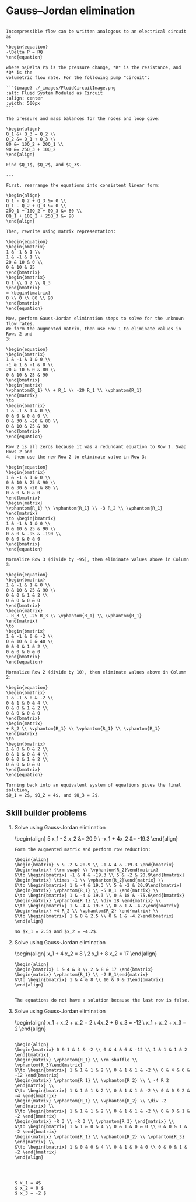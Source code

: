 # Gauss–Jordan elimination

````{example} Pump circuit

Incompressible flow can be written analogous to an electrical circuit as

\begin{equation}
-\Delta P = RQ
\end{equation}

where $\Delta P$ is the pressure change, *R* is the resistance, and *Q* is the
volumetric flow rate. For the following pump "circuit":

```{image} ./_images/FluidCircuitImage.png
:alt: Fluid System Modeled as Circuit
:align: center
:width: 500px
```

The pressure and mass balances for the nodes and loop give:

\begin{align}
Q_1 &+ Q_3 = Q_2 \\
Q_2 &= Q_1 + Q_3 \\
80 &= 10Q_2 + 20Q_1 \\
90 &= 25Q_3 + 10Q_2
\end{align}

Find $Q_1$, $Q_2$, and $Q_3$.

---

First, rearrange the equations into consistent linear form:

\begin{align}
Q_1 - Q_2 + Q_3 &= 0 \\
Q_1 - Q_2 + Q_3 &= 0 \\
20Q_1 + 10Q_2 + 0Q_3 &= 80 \\
0Q_1 + 10Q_2 + 25Q_3 &= 90
\end{align}

Then, rewrite using matrix representation:

\begin{equation}
\begin{bmatrix}
1 & -1 & 1 \\
1 & -1 & 1 \\
20 & 10 & 0 \\
0 & 10 & 25
\end{bmatrix}
\begin{bmatrix}
Q_1 \\ Q_2 \\ Q_3
\end{bmatrix}
= \begin{bmatrix}
0 \\ 0 \\ 80 \\ 90
\end{bmatrix}
\end{equation}

Now, perform Gauss-Jordan elimination steps to solve for the unknown flow rates.
We form the augmented matrix, then use Row 1 to eliminate values in Rows 2 and
3:

\begin{equation}
\begin{bmatrix}
1 & -1 & 1 & 0 \\
-1 & 1 & -1 & 0 \\
20 & 10 & 0 & 80 \\
0 & 10 & 25 & 90
\end{bmatrix}
\begin{matrix}
\vphantom{R_1} \\ + R_1 \\ -20 R_1 \\ \vphantom{R_1}
\end{matrix}
\to
\begin{bmatrix}
1 & -1 & 1 & 0 \\
0 & 0 & 0 & 0 \\
0 & 30 & -20 & 80 \\
0 & 10 & 25 & 90
\end{bmatrix}
\end{equation}

Row 2 is all zeros because it was a redundant equation to Row 1. Swap Rows 2 and
4, then use the new Row 2 to eliminate value in Row 3:

\begin{equation}
\begin{bmatrix}
1 & -1 & 1 & 0 \\
0 & 10 & 25 & 90 \\
0 & 30 & -20 & 80 \\
0 & 0 & 0 & 0
\end{bmatrix}
\begin{matrix}
\vphantom{R_1} \\ \vphantom{R_1} \\ -3 R_2 \\ \vphantom{R_1}
\end{matrix}
\to \begin{bmatrix}
1 & -1 & 1 & 0 \\
0 & 10 & 25 & 90 \\
0 & 0 & -95 & -190 \\
0 & 0 & 0 & 0
\end{bmatrix}
\end{equation}

Normalize Row 3 (divide by -95), then eliminate values above in Column 3:

\begin{equation}
\begin{bmatrix}
1 & -1 & 1 & 0 \\
0 & 10 & 25 & 90 \\
0 & 0 & 1 & 2 \\
0 & 0 & 0 & 0
\end{bmatrix}
\begin{matrix}
- R_3 \\ -25 R_3 \\ \vphantom{R_1} \\ \vphantom{R_1}
\end{matrix}
\to
\begin{bmatrix}
1 & -1 & 0 & -2 \\
0 & 10 & 0 & 40 \\
0 & 0 & 1 & 2 \\
0 & 0 & 0 & 0
\end{bmatrix}
\end{equation}

Normalize Row 2 (divide by 10), then eliminate values above in Column 2:

\begin{equation}
\begin{bmatrix}
1 & -1 & 0 & -2 \\
0 & 1 & 0 & 4 \\
0 & 0 & 1 & 2 \\
0 & 0 & 0 & 0
\end{bmatrix}
\begin{matrix}
+ R_2 \\ \vphantom{R_1} \\ \vphantom{R_1} \\ \vphantom{R_1}
\end{matrix}
\to
\begin{bmatrix}
1 & 0 & 0 & 2 \\
0 & 1 & 0 & 4 \\
0 & 0 & 1 & 2 \\
0 & 0 & 0 & 0
\end{bmatrix}
\end{equation}

Turning back into an equivalent system of equations gives the final solution,
$Q_1 = 2$, $Q_2 = 4$, and $Q_3 = 2$.
````

## Skill builder problems

1. Solve using Gauss-Jordan elimination

   \begin{align}
   5 x_1 - 2 x_2 &= 20.9 \\
   -x_1 + 4x_2 &= -19.3
   \end{align}

   ```{solution}
   Form the augmented matrix and perform row reduction:

   \begin{align}
   \begin{bmatrix} 5 & -2 & 20.9 \\ -1 & 4 & -19.3 \end{bmatrix}
   \begin{matrix} {\rm swap} \\ \vphantom{R_2}\end{matrix}
   &\to \begin{bmatrix} -1 & 4 & -19.3 \\ 5 & -2 & 20.9\end{bmatrix}
   \begin{matrix} \times -1 \\ \vphantom{R_2}\end{matrix} \\
   &\to \begin{bmatrix} 1 & -4 & 19.3 \\ 5 & -2 & 20.9\end{bmatrix}
   \begin{matrix} \vphantom{R_1} \\ -5 R_1 \end{matrix} \\
   &\to \begin{bmatrix} 1 & -4 & 19.3 \\ 0 & 18 & -75.6\end{bmatrix}
   \begin{matrix} \vphantom{R_1} \\ \div 18 \end{matrix} \\
   &\to \begin{bmatrix} 1 & -4 & 19.3 \\ 0 & 1 & -4.2\end{bmatrix}
   \begin{matrix} +4 R_2 \\ \vphantom{R_2} \end{matrix} \\
   &\to \begin{bmatrix} 1 & 0 & 2.5 \\ 0 & 1 & -4.2\end{bmatrix}
   \end{align}

   so $x_1 = 2.5$ and $x_2 = -4.2$.

2. Solve using Gauss-Jordan elimination

   \begin{align}
   x_1 + 4 x_2 = 8 \\
   2 x_1 + 8 x_2 = 17
   \end{align}

   ```{solution}
   \begin{align}
   \begin{bmatrix} 1 & 4 & 8 \\ 2 & 8 & 17 \end{bmatrix}
   \begin{matrix} \vphantom{R_1} \\ -2 R_1\end{matrix}
   &\to \begin{bmatrix} 1 & 4 & 8 \\ 10 & 0 & 1\end{bmatrix}
   \end{align}
   
   
   The equations do not have a solution because the last row is false.
   ```

3. Solve using Gauss-Jordan elimination

   \begin{align}
   x_1 + x_2 + x_2 = 2 \\
   4x_2 + 6 x_3 = -12 \\
   x_1 + x_2 + x_3 = 2
   \end{align}

   ```{solution}
   
   \begin{align}
   \begin{bmatrix} 0 & 1 & 1 & -2 \\ 0 & 4 & 6 & -12 \\ 1 & 1 & 1 & 2 \end{bmatrix}
   \begin{matrix} \vphantom{R_1} \\ \rm shuffle \\ \vphantom{R_3}\end{matrix}
   &\to \begin{bmatrix} 1 & 1 & 1 & 2 \\ 0 & 1 & 1 & -2 \\ 0 & 4 & 6 & -12 \end{bmatrix}
   \begin{matrix} \vphantom{R_1} \\ \vphantom{R_2} \\ \ -4 R_2 \end{matrix} \\
   &\to \begin{bmatrix} 1 & 1 & 1 & 2 \\ 0 & 1 & 1 & -2 \\ 0 & 0 & 2 & -4 \end{bmatrix}
   \begin{matrix} \vphantom{R_1} \\ \vphantom{R_2} \\ \div -2 \end{matrix} \\
   &\to \begin{bmatrix} 1 & 1 & 1 & 2 \\ 0 & 1 & 1 & -2 \\ 0 & 0 & 1 & -2 \end{bmatrix}
   \begin{matrix} -R_3 \\ -R_3 \\ \vphantom{R_3} \end{matrix} \\
   &\to \begin{bmatrix} 1 & 1 & 0 & 4 \\ 0 & 1 & 0 & 0 \\ 0 & 0 & 1 & -2 \end{bmatrix}
   \begin{matrix} \vphantom{R_1} \\ \vphantom{R_2} \\ \vphantom{R_3} \end{matrix} \\
   &\to \begin{bmatrix} 1 & 0 & 0 & 4 \\ 0 & 1 & 0 & 0 \\ 0 & 0 & 1 & -2 \end{bmatrix}
   \end{align}
   
   

   
   $ x_1 = 4$ 
   $ x_2 = 0 $
   $ x_3 = -2 $
   
   ```
